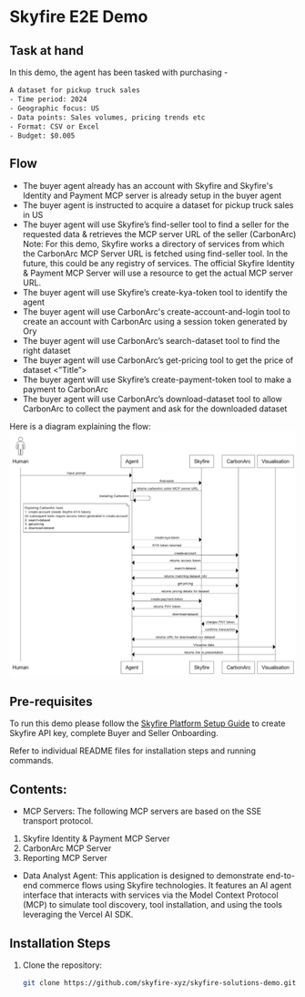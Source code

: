 # Skyfire E2E Demo

## Task at hand

In this demo, the agent has been tasked with purchasing -
```
A dataset for pickup truck sales
- Time period: 2024
- Geographic focus: US
- Data points: Sales volumes, pricing trends etc
- Format: CSV or Excel
- Budget: $0.005
```

## Flow

- The buyer agent already has an account with Skyfire and Skyfire's Identity and Payment MCP server is already setup in the buyer agent
- The buyer agent is instructed to acquire a dataset for pickup truck sales in US
- The buyer agent will use Skyfire’s find-seller tool to find a seller for the requested data & retrieves the MCP server URL of the seller (CarbonArc)
Note: 
For this demo, Skyfire works a directory of services from which the CarbonArc MCP Server URL is fetched using find-seller tool. In the future, this could be any registry of services. The official Skyfire Identity & Payment MCP Server will use a resource to get the actual MCP server URL.
- The buyer agent will use Skyfire’s create-kya-token tool to identify the agent
- The buyer agent will use CarbonArc's create-account-and-login tool to create an account with CarbonArc using a session token generated by Ory
- The buyer agent will use CarbonArc’s search-dataset tool to find the right dataset
- The buyer agent will use CarbonArc’s get-pricing tool to get the price of dataset <”Title”>
- The buyer agent will use Skyfire’s create-payment-token tool to make a payment to CarbonArc
- The buyer agent will use CarbonArc’s download-dataset tool to allow CarbonArc to collect the payment and ask for the downloaded dataset

Here is a diagram explaining the flow:
![WebSequence Flow Diagram](https://github.com/skyfire-xyz/skyfire-solutions-demo/blob/main/static/images/websequence_flow_diagram.png?raw=true)

## Pre-requisites

To run this demo please follow the [Skyfire Platform Setup Guide](https://docs.skyfire.xyz/docs/introduction) to create Skyfire API key, complete Buyer and Seller Onboarding.

Refer to individual README files for installation steps and running commands.

## Contents: 

- MCP Servers:
The following MCP servers are based on the SSE transport protocol.
1. Skyfire Identity & Payment MCP Server
2. CarbonArc MCP Server
3. Reporting MCP Server

- Data Analyst Agent:
This application is designed to demonstrate end-to-end commerce flows using Skyfire technologies. It features an AI agent interface that interacts with services via the Model Context Protocol (MCP) to simulate tool discovery, tool installation, and using the tools leveraging the Vercel AI SDK.

## Installation Steps

1.  Clone the repository:
    ```bash
    git clone https://github.com/skyfire-xyz/skyfire-solutions-demo.git
    ```
